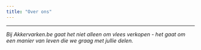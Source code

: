 ```yaml
---
title: "Over ons"
---
```



---

*Bij Akkervarken.be gaat het niet alleen om vlees verkopen - het gaat om een manier van leven die we graag met jullie delen.*
